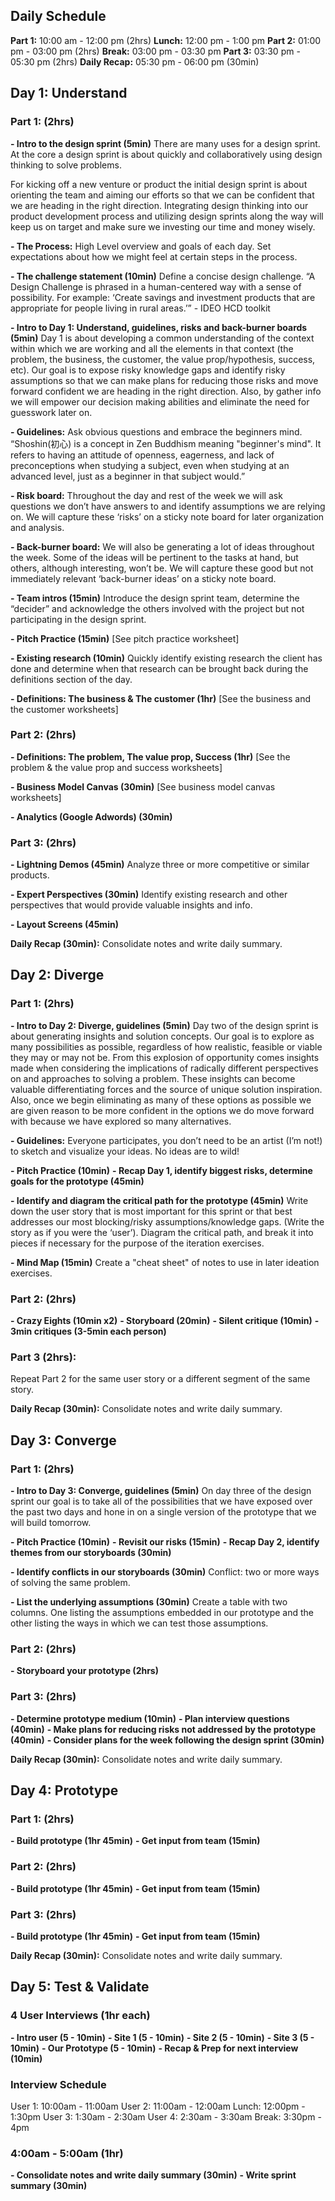 ## Daily Schedule

**Part 1:** 10:00 am - 12:00 pm (2hrs)
**Lunch:** 12:00 pm - 1:00 pm
**Part 2:** 01:00 pm - 03:00 pm (2hrs)
**Break:** 03:00 pm - 03:30 pm
**Part 3:** 03:30 pm - 05:30 pm (2hrs)
**Daily Recap:** 05:30 pm - 06:00 pm (30min)

## Day 1: Understand

### Part 1: (2hrs)

**- Intro to the design sprint (5min)**
There are many uses for a design sprint. At the core a design sprint is about quickly and collaboratively using design thinking to solve problems.

For kicking off a new venture or product the initial design sprint is about orienting the team and aiming our efforts so that we can be confident that we are heading in the right direction. Integrating design thinking into our product development process and utilizing design sprints along the way will keep us on target and make sure we investing our time and money wisely.

**- The Process:** High Level overview and goals of each day. Set expectations about how we might feel at certain steps in the process.

**- The challenge statement (10min)**
Define a concise design challenge. “A Design Challenge is phrased in a human-centered way with a sense of possibility. For example: ‘Create savings and investment products that are appropriate for people living in rural areas.’” - IDEO HCD toolkit

**- Intro to Day 1: Understand, guidelines, risks and back-burner boards (5min)**
Day 1 is about developing a common understanding of the context  within which we are working and all the elements in that context (the problem, the business, the customer, the value prop/hypothesis, success, etc). Our goal is to expose risky knowledge gaps and identify risky assumptions so that we can make plans for reducing those risks and move forward confident we are heading in the right direction. Also, by gather info we will empower our decision making abilities and eliminate the need for guesswork later on.

**- Guidelines:** Ask obvious questions and embrace the beginners mind. “Shoshin(初心) is a concept in Zen Buddhism meaning "beginner's mind". It refers to having an attitude of openness, eagerness, and lack of preconceptions when studying a subject, even when studying at an advanced level, just as a beginner in that subject would.”

**- Risk board:** Throughout the day and rest of the week we will ask questions we don’t have answers to and identify assumptions we are relying on. We will capture these ‘risks’ on a sticky note board for later organization and analysis.

**- Back-burner board:** We will also be generating a lot of ideas throughout the week. Some of the ideas will be pertinent to the tasks at hand, but others, although interesting, won’t be. We will capture these good but not immediately relevant ‘back-burner ideas’ on a sticky note board.

**- Team intros (15min)**
Introduce the design sprint team, determine the “decider” and acknowledge the others involved with the project but not participating in the design sprint.

**- Pitch Practice (15min)**
[See pitch practice worksheet]

**- Existing research (10min)**
Quickly identify existing research the client has done and determine when that research can be brought back during the definitions section of the day.

**- Definitions: The business & The customer (1hr)**
[See the business and the customer worksheets]

### Part 2: (2hrs)

**- Definitions: The problem, The value prop, Success (1hr)**
[See the problem & the value prop and success worksheets]

**- Business Model Canvas (30min)**
[See business model canvas worksheets]

**- Analytics (Google Adwords) (30min)**

### Part 3: (2hrs)

**- Lightning Demos (45min)**
Analyze three or more competitive or similar products.

**- Expert Perspectives (30min)**
Identify existing research and other perspectives that would provide valuable insights and info.

**- Layout Screens (45min)**

**Daily Recap (30min):** Consolidate notes and write daily summary.

## Day 2: Diverge

### Part 1: (2hrs)

**- Intro to Day 2: Diverge, guidelines (5min)**
Day two of the design sprint is about generating insights and solution concepts. Our goal is to explore as many possibilities as possible, regardless of how realistic, feasible or viable they may or may not be. From this explosion of opportunity comes insights made when considering the implications of radically different perspectives on and approaches to solving a problem. These insights can become valuable differentiating forces and the source of unique solution inspiration. Also, once we begin eliminating as many of these options as possible we are given reason to be more confident in the options we do move forward with because we have explored so many alternatives.

**- Guidelines:** Everyone participates, you don’t need to be an artist (I’m not!) to sketch and visualize your ideas. No ideas are to wild!

**- Pitch Practice (10min)**
**- Recap Day 1, identify biggest risks, determine goals for the prototype (45min)**

**- Identify and diagram the critical path for the prototype (45min)**
Write down the user story that is most important for this sprint or that best addresses our most blocking/risky assumptions/knowledge gaps. (Write the story as if you were the ‘user’). Diagram the critical path, and break it into pieces if necessary for the purpose of the iteration exercises. 

**- Mind Map (15min)**
Create a "cheat sheet" of notes to use in later ideation exercises.

### Part 2: (2hrs)

**- Crazy Eights (10min x2)**
**- Storyboard (20min)**
**- Silent critique (10min)**
**- 3min critiques (3-5min each person)**

### Part 3 (2hrs):
Repeat Part 2 for the same user story or a different segment of
the same story.

**Daily Recap (30min):** Consolidate notes and write daily summary.

## Day 3: Converge

### Part 1: (2hrs)

**- Intro to Day 3: Converge, guidelines (5min)**
On day three of the design sprint our goal is to take all of the possibilities that we have exposed over the past two days and hone in on a single version of the prototype that we will build tomorrow.

**- Pitch Practice (10min)**
**- Revisit our risks (15min)**
**- Recap Day 2, identify themes from our storyboards (30min)**

**- Identify conflicts in our storyboards (30min)**
Conflict: two or more ways of solving the same problem.

**- List the underlying assumptions (30min)**
Create a table with two columns. One listing the assumptions embedded in our prototype and the other listing the ways in which we can test those assumptions.

### Part 2: (2hrs)

**- Storyboard your prototype (2hrs)**

### Part 3: (2hrs)

**- Determine prototype medium (10min)**
**- Plan interview questions (40min)**
**- Make plans for reducing risks not addressed by the prototype (40min)**
**- Consider plans for the week following the design sprint (30min)**

**Daily Recap (30min):** Consolidate notes and write daily summary.

## Day 4: Prototype

### Part 1: (2hrs)

**- Build prototype (1hr 45min)**
**- Get input from team (15min)**

### Part 2: (2hrs)

**- Build prototype (1hr 45min)**
**- Get input from team (15min)**

### Part 3: (2hrs)

**- Build prototype (1hr 45min)**
**- Get input from team (15min)**

**Daily Recap (30min):** Consolidate notes and write daily summary.

## Day 5: Test & Validate

### 4 User Interviews (1hr each)

**- Intro user (5 - 10min)**
**- Site 1 (5 - 10min)**
**- Site 2 (5 - 10min)**
**- Site 3 (5 - 10min)**
**- Our Prototype (5 - 10min)**
**- Recap & Prep for next interview (10min)**

### Interview Schedule
User 1: 10:00am - 11:00am
User 2: 11:00am - 12:00am
Lunch: 12:00pm - 1:30pm
User 3: 1:30am - 2:30am
User 4: 2:30am - 3:30am
Break: 3:30pm - 4pm

### 4:00am - 5:00am (1hr)

**- Consolidate notes and write daily summary (30min)**
**- Write sprint summary (30min)**


